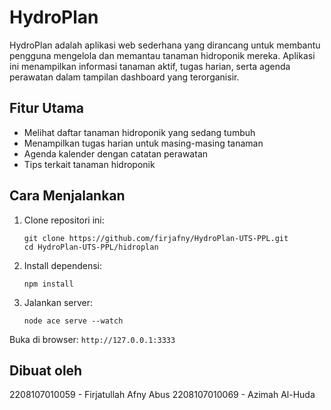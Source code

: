 # HydroPlan

HydroPlan adalah aplikasi web sederhana yang dirancang untuk membantu pengguna mengelola dan memantau tanaman hidroponik mereka. Aplikasi ini menampilkan informasi tanaman aktif, tugas harian, serta agenda perawatan dalam tampilan dashboard yang terorganisir.

## Fitur Utama

- Melihat daftar tanaman hidroponik yang sedang tumbuh
- Menampilkan tugas harian untuk masing-masing tanaman
- Agenda kalender dengan catatan perawatan
- Tips terkait tanaman hidroponik

## Cara Menjalankan

1. Clone repositori ini:
   ```
   git clone https://github.com/firjafny/HydroPlan-UTS-PPL.git
   cd HydroPlan-UTS-PPL/hidroplan
   ```

2. Install dependensi:
   ```
   npm install
   ```

3. Jalankan server:
   ```
   node ace serve --watch
   ```

Buka di browser: `http://127.0.0.1:3333`

## Dibuat oleh
2208107010059 - Firjatullah Afny Abus 
2208107010069 - Azimah Al-Huda 

